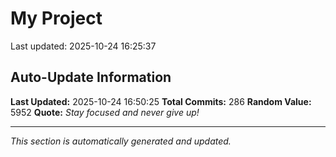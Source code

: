 # My Project


Last updated: 2025-10-24 16:25:37





































































































































































































































































































































































































































































































































































































































































































## Auto-Update Information

**Last Updated:** 2025-10-24 16:50:25
**Total Commits:** 286
**Random Value:** 5952
**Quote:** _Stay focused and never give up!_

---
_This section is automatically generated and updated._
